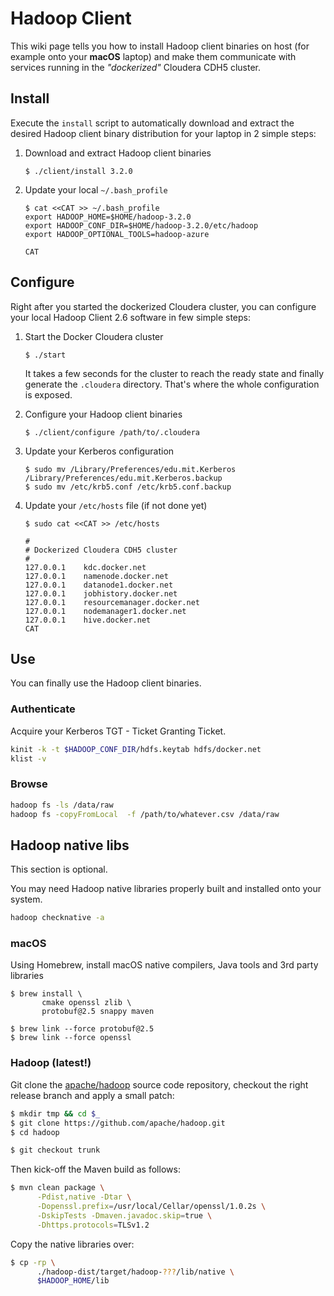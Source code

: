 # Hadoop Client
This wiki page tells you how to install Hadoop client binaries on host (for example onto your **macOS** laptop) and make them communicate with services running in the _"dockerized"_ Cloudera CDH5 cluster.


## Install
Execute the `install` script to automatically download and extract the desired Hadoop client binary distribution for your laptop in 2 simple steps:

1. Download and extract Hadoop client binaries
    ```
    $ ./client/install 3.2.0
    ```
    
2. Update your local `~/.bash_profile`
    ```
    $ cat <<CAT >> ~/.bash_profile
    export HADOOP_HOME=$HOME/hadoop-3.2.0
    export HADOOP_CONF_DIR=$HOME/hadoop-3.2.0/etc/hadoop
    export HADOOP_OPTIONAL_TOOLS=hadoop-azure

    CAT
    ```

## Configure
Right after you started the dockerized Cloudera cluster, you can configure your local Hadoop Client 2.6 software in few simple steps:

1. Start the Docker Cloudera cluster
    ```
    $ ./start
    ```
    It takes a few seconds for the cluster to reach the ready state and finally generate the `.cloudera` directory. That's where the whole configuration is exposed.

2. Configure your Hadoop client binaries
    ```
    $ ./client/configure /path/to/.cloudera
    ```
    
3.  Update your Kerberos configuration
    ```
    $ sudo mv /Library/Preferences/edu.mit.Kerberos /Library/Preferences/edu.mit.Kerberos.backup
    $ sudo mv /etc/krb5.conf /etc/krb5.conf.backup
    ```

4. Update your `/etc/hosts` file (if not done yet)
    ```
    $ sudo cat <<CAT >> /etc/hosts
    
    #
    # Dockerized Cloudera CDH5 cluster
    #
    127.0.0.1    kdc.docker.net
    127.0.0.1    namenode.docker.net
    127.0.0.1    datanode1.docker.net
    127.0.0.1    jobhistory.docker.net
    127.0.0.1    resourcemanager.docker.net
    127.0.0.1    nodemanager1.docker.net
    127.0.0.1    hive.docker.net
    CAT
    ```


## Use
You can finally use the Hadoop client binaries.

### Authenticate
Acquire your Kerberos TGT - Ticket Granting Ticket.

```bash
kinit -k -t $HADOOP_CONF_DIR/hdfs.keytab hdfs/docker.net
klist -v
```


### Browse

```bash
hadoop fs -ls /data/raw
hadoop fs -copyFromLocal  -f /path/to/whatever.csv /data/raw
```

## Hadoop native libs
This section is optional.

You may need Hadoop native libraries properly built and installed onto your system.

```bash
hadoop checknative -a
```

### macOS
Using Homebrew, install macOS native compilers, Java tools and 3rd party libraries

```
$ brew install \
       cmake openssl zlib \
       protobuf@2.5 snappy maven

$ brew link --force protobuf@2.5
$ brew link --force openssl
```


### Hadoop (latest!)
Git clone the [apache/hadoop](https://github.com/apache/hadoop) source code repository, checkout the right release branch and apply a small patch:

```bash
$ mkdir tmp && cd $_
$ git clone https://github.com/apache/hadoop.git
$ cd hadoop

$ git checkout trunk
```


Then kick-off the Maven build as follows:

```bash
$ mvn clean package \
      -Pdist,native -Dtar \
      -Dopenssl.prefix=/usr/local/Cellar/openssl/1.0.2s \
      -DskipTests -Dmaven.javadoc.skip=true \
      -Dhttps.protocols=TLSv1.2
```

Copy the native libraries over:

```bash
$ cp -rp \
      ./hadoop-dist/target/hadoop-???/lib/native \
      $HADOOP_HOME/lib
```

